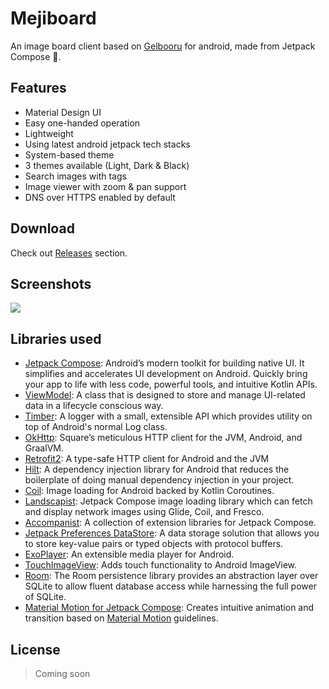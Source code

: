 # Mejiboard
An image board client based on [Gelbooru](https://gelbooru.com) for android, made from Jetpack Compose 🚀.

## Features
- Material Design UI
- Easy one-handed operation
- Lightweight
- Using latest android jetpack tech stacks
- System-based theme
- 3 themes available (Light, Dark & Black)
- Search images with tags
- Image viewer with zoom & pan support
- DNS over HTTPS enabled by default

## Download
Check out [Releases](https://github.com/uragiristereo/Mejiboard/releases) section.

## Screenshots
<img src="https://github.com/uragiristereo/Mejiboard/raw/main/screenshots/Screenshots%20combined.jpg">

## Libraries used
- [Jetpack Compose](https://developer.android.com/jetpack/compose): Android’s modern toolkit for building native UI. It simplifies and accelerates UI development on Android. Quickly bring your app to life with less code, powerful tools, and intuitive Kotlin APIs.
- [ViewModel](https://developer.android.com/topic/libraries/architecture/viewmodel): A class that is designed to store and manage UI-related data in a lifecycle conscious way.
- [Timber](https://github.com/JakeWharton/timber): A logger with a small, extensible API which provides utility on top of Android's normal Log class.
- [OkHttp](https://github.com/square/okhttp): Square’s meticulous HTTP client for the JVM, Android, and GraalVM.
- [Retrofit2](https://github.com/square/retrofit): A type-safe HTTP client for Android and the JVM
- [Hilt](https://developer.android.com/training/dependency-injection/hilt-android): A dependency injection library for Android that reduces the boilerplate of doing manual dependency injection in your project.
- [Coil](https://github.com/coil-kt/coil): Image loading for Android backed by Kotlin Coroutines.
- [Landscapist](https://github.com/skydoves/Landscapist): Jetpack Compose image loading library which can fetch and display network images using Glide, Coil, and Fresco.
- [Accompanist](https://github.com/google/accompanist): A collection of extension libraries for Jetpack Compose.
- [Jetpack Preferences DataStore](https://developer.android.com/topic/libraries/architecture/datastore): A data storage solution that allows you to store key-value pairs or typed objects with protocol buffers.
- [ExoPlayer](https://github.com/google/ExoPlayer): An extensible media player for Android.
- [TouchImageView](https://github.com/MikeOrtiz/TouchImageView): Adds touch functionality to Android ImageView.
- [Room](https://developer.android.com/training/data-storage/room): The Room persistence library provides an abstraction layer over SQLite to allow fluent database access while harnessing the full power of SQLite.
- [Material Motion for Jetpack Compose](https://github.com/fornewid/material-motion-compose): Creates intuitive animation and transition based on [Material Motion](https://material.io/design/motion/the-motion-system.html) guidelines.

## License
> Coming soon
